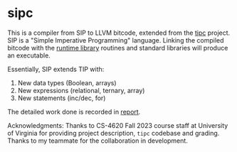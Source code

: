 # sipc

This is a compiler from SIP to LLVM bitcode, extended from the [tipc](https://github.com/matthewbdwyer/tipc) project.
SIP is a "Simple Imperative Programming" language.
Linking the compiled bitcode with the [runtime library](https://github.com/ne0kai/sipc/tree/main/rtlib) routines and standard libraries will produce an executable.

Essentially, SIP extends TIP with:
1. New data types (Boolean, arrays)
2. New expressions (relational, ternary, array)
3. New statements (inc/dec, for)

The detailed work done is recorded in [report](https://github.com/ne0kai/sipc/tree/main/report).

Acknowledgments: Thanks to CS-4620 Fall 2023 course staff at University of Virginia for providing project description, `tipc` codebase and grading.
Thanks to my teammate for the collaboration in development.
